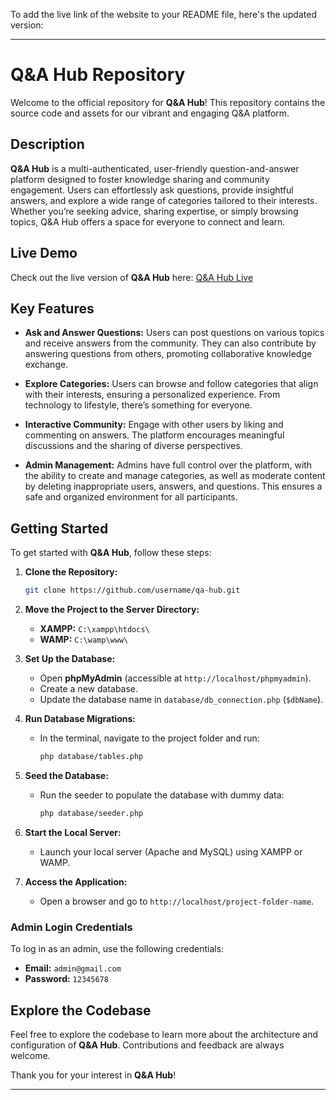 To add the live link of the website to your README file, here's the updated version:

---

# Q&A Hub Repository

Welcome to the official repository for **Q&A Hub**! This repository contains the source code and assets for our vibrant and engaging Q&A platform.

## Description

**Q&A Hub** is a multi-authenticated, user-friendly question-and-answer platform designed to foster knowledge sharing and community engagement. Users can effortlessly ask questions, provide insightful answers, and explore a wide range of categories tailored to their interests. Whether you’re seeking advice, sharing expertise, or simply browsing topics, Q&A Hub offers a space for everyone to connect and learn.

## Live Demo

Check out the live version of **Q&A Hub** here: [Q&A Hub Live](http://qahub.infinityfreeapp.com)

## Key Features

- **Ask and Answer Questions:** Users can post questions on various topics and receive answers from the community. They can also contribute by answering questions from others, promoting collaborative knowledge exchange.
  
- **Explore Categories:** Users can browse and follow categories that align with their interests, ensuring a personalized experience. From technology to lifestyle, there’s something for everyone.

- **Interactive Community:** Engage with other users by liking and commenting on answers. The platform encourages meaningful discussions and the sharing of diverse perspectives.

- **Admin Management:** Admins have full control over the platform, with the ability to create and manage categories, as well as moderate content by deleting inappropriate users, answers, and questions. This ensures a safe and organized environment for all participants.

## Getting Started

To get started with **Q&A Hub**, follow these steps:

1. **Clone the Repository:**
   ```bash
   git clone https://github.com/username/qa-hub.git
   ```

2. **Move the Project to the Server Directory:**
   - **XAMPP:** `C:\xampp\htdocs\`
   - **WAMP:** `C:\wamp\www\`

3. **Set Up the Database:**
   - Open **phpMyAdmin** (accessible at `http://localhost/phpmyadmin`).
   - Create a new database.
   - Update the database name in `database/db_connection.php` (`$dbName`).

4. **Run Database Migrations:**
   - In the terminal, navigate to the project folder and run:
     ```bash
     php database/tables.php
     ```

5. **Seed the Database:**
   - Run the seeder to populate the database with dummy data:
     ```bash
     php database/seeder.php
     ```

6. **Start the Local Server:**
   - Launch your local server (Apache and MySQL) using XAMPP or WAMP.

7. **Access the Application:**
   - Open a browser and go to `http://localhost/project-folder-name`.

### Admin Login Credentials

To log in as an admin, use the following credentials:

- **Email:** `admin@gmail.com`
- **Password:** `12345678`

## Explore the Codebase

Feel free to explore the codebase to learn more about the architecture and configuration of **Q&A Hub**. Contributions and feedback are always welcome.

Thank you for your interest in **Q&A Hub**!

---